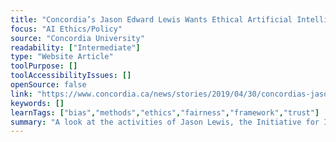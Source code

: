 ```yaml
---
title: "Concordia’s Jason Edward Lewis Wants Ethical Artificial Intelligence with an Indigenous Worldview"
focus: "AI Ethics/Policy"
source: "Concordia University"
readability: ["Intermediate"]
type: "Website Article"
toolPurpose: []
toolAccessibilityIssues: []
openSource: false
link: "https://www.concordia.ca/news/stories/2019/04/30/concordias-jason-lewis-wants-ethical-artificial-intelligence-with-an-indigenous-worldview.html"
keywords: []
learnTags: ["bias","methods","ethics","fairness","framework","trust"]
summary: "A look at the activities of Jason Lewis, the Initiative for Indigenous Futures (IIF) and the Indigenous Epistemology and AI Working Group. "
---
```


